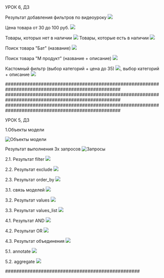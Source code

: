 УРОК 6, ДЗ

Результат добавления фильтров по видеоуроку
![](Screenshot_14.png)

Цена товара от 30 до 100 руб.
![](Screenshot_15.png)

Товары, которых нет в наличии
![](Screenshot_16.png)
Товары, которые есть в наличии
![](Screenshot_17.png)

Поиск товара "Бат" (название)
![](Screenshot_18.png)

Поиск товара "М продукт" (название + описание)
![](Screenshot_19.png)

Кастомный фильтр (выбор категорий + цена до 35)
![](Screenshot_20.png), выбор категорий + описание ![](Screenshot_21.png)


##################################################################################################
##################################################################################################
##################################################################################################


УРОК 5, ДЗ


1.Объекты модели

![Объекты модели](Screenshot_1.png)
 
Результат выполнения 3х запросов
![Запросы](Screenshot_2.png)



2.1. Результат filter
![](Screenshot_3.png)

2.2. Результат exclude
![](Screenshot_4.png)

2.3. Результат order_by
![](Screenshot_5.png)

3.1. связь моделей
![](Screenshot_6.png)

3.2. Результат values
![](Screenshot_7.png)

3.3. Результат values_list
![](Screenshot_8.png)

4.1. Результат AND
![](Screenshot_9.png)

4.2. Результат OR
![](Screenshot_10.png)

4.3. Результат объединения
![](Screenshot_11.png)

5.1. annotate
![](Screenshot_12.png)

5.2. aggregate
![](Screenshot_13.png)

#################################################

